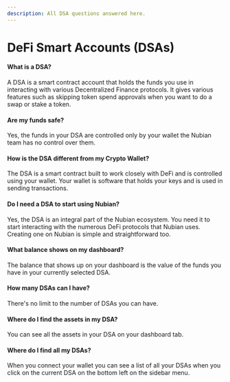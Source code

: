 ```yaml
---
description: All DSA questions answered here.
---
```


# DeFi Smart Accounts (DSAs)

#### What is a DSA?

A DSA is a smart contract account that holds the funds you use in interacting with various Decentralized Finance protocols. It gives various features such as skipping token spend approvals when you want to do a swap or stake a token.

#### Are my funds safe?

Yes, the funds in your DSA are controlled only by your wallet the Nubian team has no control over them.

#### How is the DSA different from my Crypto Wallet?

The DSA is a smart contract built to work closely with DeFi and is controlled using your wallet. Your wallet is software that holds your keys and is used in sending transactions. 

#### Do I need a DSA to start using Nubian?

Yes, the DSA is an integral part of the Nubian ecosystem. You need it to start interacting with the numerous DeFi protocols that Nubian uses. Creating one on Nubian is simple and straightforward too.

#### What balance shows on my dashboard?

The balance that shows up on your dashboard is the value of the funds you have in your currently selected DSA.

#### How many DSAs can I have?

There's no limit to the number of DSAs you can have.

#### Where do I find the assets in my DSA?

You can see all the assets in your DSA on your dashboard tab.

#### Where do I find all my DSAs?

When you connect your wallet you can see a list of all your DSAs when you click on the current DSA on the bottom left on the sidebar menu.

